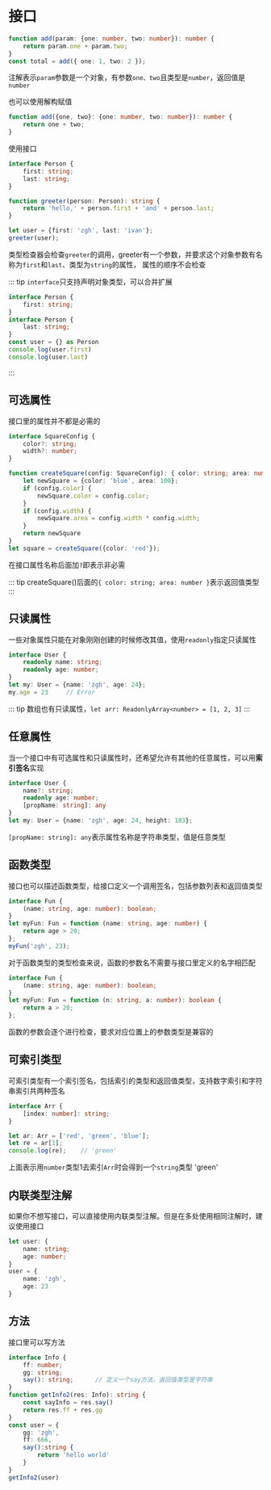 # 接口

```ts
function add(param: {one: number, two: number}): number {
    return param.one + param.two;
}
const total = add({ one: 1, two: 2 });
```

注解表示`param`参数是一个对象，有参数`one、two`且类型是`number`，返回值是`number`

也可以使用解构赋值

```typescript
function add({one, two}: {one: number, two: number}): number {
    return one + two;
}
```

使用接口

```typescript
interface Person {
    first: string;
    last: string;
}

function greeter(person: Person): string {
    return 'hello,' + person.first + 'and' + person.last;
}

let user = {first: 'zgh', last: 'ivan'};
greeter(user);
```

类型检查器会检查`greeter`的调用，greeter有一个参数，并要求这个对象参数有名称为`first`和`last`、类型为`string`的属性，
属性的顺序不会检查

::: tip
`interface`只支持声明对象类型，可以合并扩展

```typescript
interface Person {
    first: string;
}
interface Person {
    last: string;
}
const user = {} as Person
console.log(user.first)
console.log(user.last)
```

:::

## 可选属性

接口里的属性并不都是必需的

```typescript
interface SquareConfig {
    color?: string;
    width?: number;
}

function createSquare(config: SquareConfig): { color: string; area: number } {
    let newSquare = {color: 'blue', area: 100};
    if (config.color) {
        newSquare.color = config.color;
    }
    if (config.width) {
        newSquare.area = config.width * config.width;
    }
    return newSquare
}
let square = createSquare({color: 'red'});
```

在接口属性名称后面加`?`即表示非必需

::: tip
createSquare()后面的`{ color: string; area: number }`表示返回值类型
:::

## 只读属性

一些对象属性只能在对象刚刚创建的时候修改其值，使用`readonly`指定只读属性

```typescript
interface User {
    readonly name: string;
    readonly age: number;
}
let my: User = {name: 'zgh', age: 24};
my.age = 23     // Error
```

::: tip
数组也有只读属性，`let arr: ReadonlyArray<number> = [1, 2, 3]`
:::

## 任意属性

当一个接口中有可选属性和只读属性时，还希望允许有其他的任意属性，可以用**索引签名**实现

```typescript
interface User {
    name?: string;
    readonly age: number;
    [propName: string]: any
}
let my: User = {name: 'zgh', age: 24, height: 183};
```

`[propName: string]: any`表示属性名称是字符串类型，值是任意类型

## 函数类型

接口也可以描述函数类型，给接口定义一个调用签名，包括参数列表和返回值类型

```typescript
interface Fun {
    (name: string, age: number): boolean;
}
let myFun: Fun = function (name: string, age: number) {
    return age > 20;
};
myFun('zgh', 23);
```

对于函数类型的类型检查来说，函数的参数名不需要与接口里定义的名字相匹配

```typescript
interface Fun {
    (name: string, age: number): boolean;
}
let myFun: Fun = function (n: string, a: number): boolean {
    return a > 20;
};
```

函数的参数会逐个进行检查，要求对应位置上的参数类型是兼容的

## 可索引类型

可索引类型有一个索引签名，包括索引的类型和返回值类型，支持数字索引和字符串索引共两种签名

```typescript
interface Arr {
    [index: number]: string;
}

let ar: Arr = ['red', 'green', 'blue'];
let re = ar[1];
console.log(re);    // 'green'
```

上面表示用`number`类型1去索引`Arr`时会得到一个`string`类型 'green'

## 内联类型注解

如果你不想写接口，可以直接使用内联类型注解。但是在多处使用相同注解时，建议使用接口

```typescript
let user: {
    name: string;
    age: number;
}
user = {
    name: 'zgh',
    age: 23
}
```

## 方法

接口里可以写方法

```typescript
interface Info {
    ff: number;
    gg: string;
    say(): string;      // 定义一个say方法，返回值类型是字符串
}
function getInfo2(res: Info): string {
    const sayInfo = res.say()
    return res.ff + res.gg
}
const user = {
    gg: 'zgh',
    ff: 666,
    say():string {
        return 'hello world'
    }
}
getInfo2(user)
```
